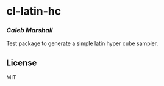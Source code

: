 # cl-latin-hc
### _Caleb Marshall_

Test package to generate a simple latin hyper cube sampler.

## License

MIT

